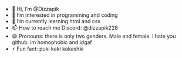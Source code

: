 - 👋 Hi, I’m @Dizzapik
- 👀 I’m interested in programming and coding
- 🌱 I’m currently learning html and css
- 📫 How to reach me Discord: @dizzapik228
- 😄 Pronouns: there is only two genders. Male and female. i hate you github. im homophobic and idgaf
- ⚡ Fun fact: puki kaki kakashki

<!---
Dizzapik/Dizzapik is a ✨ special ✨ repository because its `README.md` (this file) appears on your GitHub profile.
You can click the Preview link to take a look at your changes.
--->
